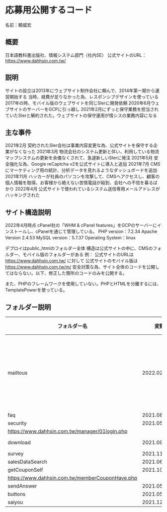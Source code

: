 # 応募用公開するコード
名前：頼威宏

## 概要
日本語教科書出版社、情報システム部門（社内SE）
公式サイトのURL：https://www.dahhsin.com.tw/

## 説明
サイトの設立は2013年にウェブサイト制作会社に頼んで、2014年第一期から運営開始する
当時、経費が足りなかった為、レスポンシブデザインを使っている
2017年の時、モバイル版のウェブサイトを同じSIerに開発依頼
2020年6月ウェブサイトのサーバーをGCPに引っ越し
2021年2月にずっと保守業務を担当されていたSIerと解約された。ウェブサイトの保守運用が情シスの業務内容になる

## 主な事件
2021年2月 契約されたSIer会社は事業内容変更な為、公式サイトを保守する企業がなくなった
2021年3月 物流会社のシステム更新と伴い、利用している物流マップシステムの更新を余儀なくされて、急遽新しいSIerに発注
2021年5月 安全強化な為、Google reCaptcha v2を公式サイトに導入と追加
2021年7月 CMSにマーケティング用の統計、分析データを見れるようなダッシュボードを追加
2021年11月 ハッカーが社員のパソコンを攻撃して、CMSへアクセスし、顧客の個人情報を取得。お客様から絶えない苦情電話が殺到、会社への不信を募るばかり
2022年4月 公式サイトで使われているシステム送信専用メールアドレスがハッキングされた

## サイト構造説明
2022年4月時点
cPanel社の「WHM & cPanel features」をGCPのサーバーにインストールし、cPanelを通じて管理している。
PHP version：7.2.34
Apache Version	2.4.53
MySQL version：5.7.37
Operating System：linux

デプロイはpublic_htmlのフォルダー全体
構造は公式サイトの中に、CMSのフォルダー、モバイル版のフォルダーがある
例：
公式サイトのURLは https://www.dahhsin.com.tw/ に対して 公式サイトのモバイル版は https://www.dahhsin.com.tw/m/
安全対策な為、サイト全体のコードを公開してはならない。以下、修正した箇所のコードのみを公開する。

また、PHPのフレームワークを使用していない。PHPとHTMLを分離するには、TemplatePowerを使っている。

## フォルダー説明
| フォルダー名 | 変動時期 | 説明 | URL |
| ---- | ---- | ---- | ---- |
| mailtous | 2022.02 | お問い合わせフォーム | https://www.dahhsin.com.tw/aboutMailUs.php |
| faq | 2021.08 | | https://www.dahhsin.com.tw/faq.php |
| security | 2021.05~2021.12 |  | https://www.dahhsin.com.tw/processesOrder02.php
https://www.dahhsin.com.tw/manager/01login.php |
| download | 2021.09 | | https://www.dahhsin.com.tw/downLoad.php?lv01_type=EJPN-Basic&mu_type=01 |
| survey | 2021.11 |  | https://www.dahhsin.com.tw/survey.php |
| salesDataSearch | 2021.06 | | https://www.dahhsin.com.tw/manager/01login.php |
| getCouponSelf | 2021.10 | | https://www.dahhsin.com.tw/memberCoupon.php
https://www.dahhsin.com.tw/memberCouponHave.php |
| sendAnswer | 2021.05 | | https://www.dahhsin.com.tw/sendAnswer_1.php |
| buttons| 2021.05 |  | https://www.dahhsin.com.tw/ |
| saiyou| 2021.12 | | https://www.dahhsin.com.tw/saiyou.php |





